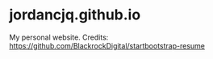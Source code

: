 # jordancjq.github.io
My personal website.
Credits: https://github.com/BlackrockDigital/startbootstrap-resume
